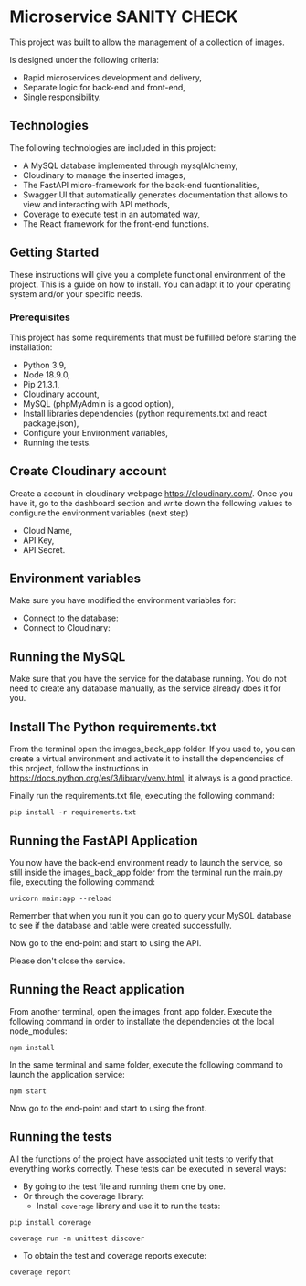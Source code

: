 # Microservice SANITY CHECK
This project was built to allow the management of a collection of images. 

Is designed under the following criteria:
- Rapid microservices development and delivery,
- Separate logic for back-end and front-end,
- Single responsibility.

## Technologies
The following technologies are included in this project:
- A MySQL database implemented through mysqlAlchemy,
- Cloudinary to manage the inserted images, 
- The FastAPI micro-framework for the back-end fucntionalities,
- Swagger UI that automatically generates documentation that allows to view and interacting with API methods,
- Coverage to execute test in an automated way,
- The React framework for the front-end functions.

## Getting Started
These instructions will give you a complete functional environment of the project. 
This is a guide on how to install. You can adapt it to your operating system and/or your specific needs.

### Prerequisites
This project has some requirements that must be fulfilled before starting the installation:
- Python 3.9,
- Node 18.9.0,
- Pip 21.3.1,
- Cloudinary account,
- MySQL (phpMyAdmin is a good option),
- Install libraries dependencies (python requirements.txt and react package.json),
- Configure your Environment variables,
- Running the tests.

## Create Cloudinary account
Create a account in cloudinary webpage https://cloudinary.com/. 
Once you have it, go to the dashboard section and write down the following values to configure the environment variables (next step)
- Cloud Name,
- API Key,
- API Secret.

## Environment variables
Make sure you have modified the environment variables for: 
- Connect to the database: 
- Connect to Cloudinary: 

## Running the MySQL
Make sure that you have the service for the database running.
You do not need to create any database manually, as the service already does it for you.

## Install The Python requirements.txt
From the terminal open the images_back_app folder. 
If you used to, you can create a virtual environment and activate it to install the dependencies of this project, follow the instructions in https://docs.python.org/es/3/library/venv.html, it always is a good practice.

Finally run the requirements.txt file, executing the following command:
```shell
pip install -r requirements.txt
```

## Running the FastAPI Application
You now have the back-end environment ready to launch the service, so still inside the images_back_app folder
from the terminal run the main.py file, executing the following command:
```shell
uvicorn main:app --reload 
```
Remember that when you run it you can go to query your MySQL database to see if the database and table were created successfully.

Now go to the end-point and start to using the API.

Please don't close the service.

## Running the React application
From another terminal, open the images_front_app folder. 
Execute the following command in order to installate the dependencies ot the local node_modules:
```shell
npm install
```
In the same terminal and same folder, execute the following command to launch the application service:
```shell
npm start
```
Now go to the end-point and start to using the front.

## Running the tests
All the functions of the project have associated unit tests to verify that everything works correctly. These tests can be executed in several ways:
- By going to the test file and running them one by one.
- Or through the coverage library:
  - Install `coverage` library and use it to run the tests:
```shell
pip install coverage
```
```shell
coverage run -m unittest discover
```
  - To obtain the test and coverage reports execute:
```shell
coverage report
```
